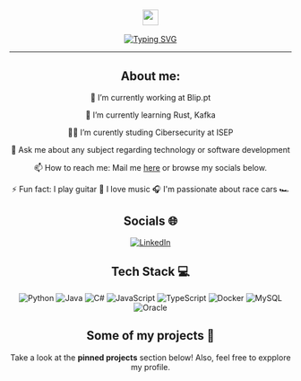 <h3 align="center">
  <img src="https://media.giphy.com/media/hvRJCLFzcasrR4ia7z/giphy.gif" width="28">
</h3>
<p align="center">
  <a href="https://git.io/typing-svg"><img src="https://readme-typing-svg.herokuapp.com?font=Kanit&duration=3000&pause=1000&color=1F95C5&center=true&vCenter=true&random=false&width=435&lines=Welcome+to+my+Github+page!;I+am+Davide;I'm+a+software+engineer+%3C3;Have+a+great+day!" alt="Typing SVG" /></a>
</p>

---
<div align="center">
<!--
**DavideClemente/DavideClemente** is a ✨ _special_ ✨ repository because its `README.md` (this file) appears on your GitHub profile.-->

## About me:

 🔭 I’m currently working at Blip.pt
 
 🌱 I’m currently learning Rust, Kafka
 
 👨‍💻 I’m curently studing Cibersecurity at ISEP
 
 💬 Ask me about any subject regarding technology or software development
 
 📫 How to reach me:
   Mail me [here](mailto:davide11clemente@gmail.com) or browse my socials below. 
   
 ⚡ Fun fact:
I play guitar 🎸
I love music 🎧
I'm passionate about race cars 🏎️

## Socials 🌐
[![LinkedIn](https://img.shields.io/badge/LinkedIn-0077B5?style=for-the-badge&logo=linkedin&logoColor=white)](www.linkedin.com/in/davide-clemente-) 

## Tech Stack 💻 
![Python](https://img.shields.io/badge/Python-14354C?style=for-the-badge&logo=python&logoColor=white) 
![Java](https://img.shields.io/badge/Java-ED8B00?style=for-the-badge&logo=java&logoColor=white) 
![C#](https://img.shields.io/badge/c%23-%23239120.svg?style=for-the-badge&logo=csharp&logoColor=white)
![JavaScript](https://img.shields.io/badge/JavaScript-323330?style=for-the-badge&logo=javascript&logoColor=F7DF1E) 
![TypeScript](https://img.shields.io/badge/typescript-%23007ACC.svg?style=for-the-badge&logo=typescript&logoColor=white)
![Docker](https://img.shields.io/badge/docker-%230db7ed.svg?style=for-the-badge&logo=docker&logoColor=white)
![MySQL](https://img.shields.io/badge/mysql-%2300f.svg?style=for-the-badge&logo=mysql&logoColor=white)
![Oracle](https://img.shields.io/badge/Oracle-F80000?style=for-the-badge&logo=oracle&logoColor=white)

## Some of my projects 📁
  
Take a look at the __pinned projects__ section below! Also, feel free to expplore my profile.


</div>

